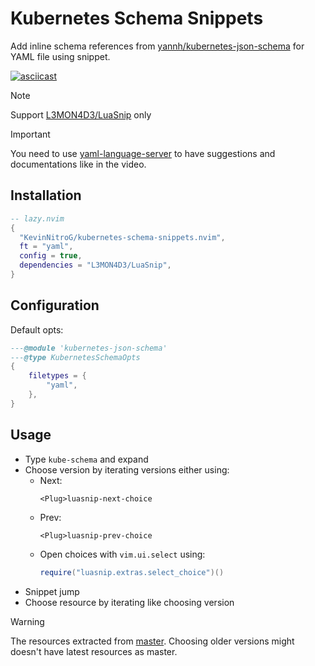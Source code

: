 # Kubernetes Schema Snippets

Add inline schema references from [yannh/kubernetes-json-schema](https://github.com/yannh/kubernetes-json-schema) for YAML file using snippet.

[![asciicast](https://asciinema.org/a/730130.svg)](https://asciinema.org/a/730130)

> [!NOTE]
> Support [L3MON4D3/LuaSnip](https://github.com/L3MON4D3/LuaSnip) only

> [!IMPORTANT]
> You need to use [yaml-language-server](https://github.com/redhat-developer/yaml-language-server) to have suggestions and documentations like in the video.

## Installation

```lua
-- lazy.nvim
{
  "KevinNitroG/kubernetes-schema-snippets.nvim",
  ft = "yaml",
  config = true,
  dependencies = "L3MON4D3/LuaSnip",
}
```

## Configuration

Default opts:

```lua
---@module 'kubernetes-json-schema'
---@type KubernetesSchemaOpts
{
	filetypes = {
		"yaml",
	},
}
```

## Usage

- Type `kube-schema` and expand
- Choose version by iterating versions either using:
  - Next:
    ```vim
    <Plug>luasnip-next-choice
    ```
  - Prev:
    ```vim
    <Plug>luasnip-prev-choice
    ```
  - Open choices with `vim.ui.select` using:
    ```lua
    require("luasnip.extras.select_choice")()
    ```
- Snippet jump
- Choose resource by iterating like choosing version

> [!WARNING]
> The resources extracted from [master](https://github.com/yannh/kubernetes-json-schema/tree/master/master). Choosing older versions might doesn't have latest resources as master.
